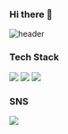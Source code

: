 ### Hi there 👋
![header](https://capsule-render.vercel.app/api?type=cylinder&color=gradient&height=150&section=header&text=Welcome%20To%20Hyewon's%20GitHub&fontSize=45)
<!--
**Leehyewon96/Leehyewon96** is a ✨ _special_ ✨ repository because its `README.md` (this file) appears on your GitHub profile.


- 🔭 I’m currently working on ...
- 🌱 I’m currently learning ...
- 👯 I’m looking to collaborate on ...
- 🤔 I’m looking for help with ...
- 💬 Ask me about ...
- 📫 How to reach me: ...
- 😄 Pronouns: ...
- ⚡ Fun fact: ...
-->



### Tech Stack
<img src="https://img.shields.io/badge/c-A8B9CC?style=for-the-badge&logo=c&logoColor=black">
<img src="https://img.shields.io/badge/c++-00599C?style=for-the-badge&logo=cplusplus&logoColor=black">
<img src="https://img.shields.io/badge/VScode-007ACC?style=for-the-badge&logo=visualstudiocode&logoColor=black">

### SNS
<a href="https://www.instagram.com/hyeoniworld" target="_blank"><img src="https://img.shields.io/badge/Instagram-E4405F?style=flat-square&logo=instagram&logoColor=white"/></a>
